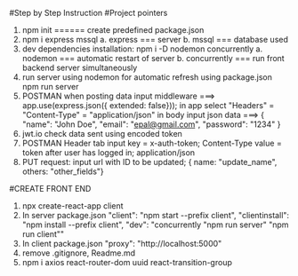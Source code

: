 #Step by Step Instruction
#Project pointers

1. npm init ====== create predefined package.json
2. npm i express mssql
   a. express === server
   b. mssql === database used
3. dev dependencies installation:
   npm i -D nodemon concurrently
   a. nodemon === automatic restart of server
   b. concurrently === run front backend server simultaneously
4. run server using nodemon for automatic refresh using package.json
   npm run server
5. POSTMAN when posting data
   input middleware ===> app.use(express.json({ extended: false}));
   in app select "Headers" = "Content-Type" = "application/json"
   in body input json data ===>
   {
   "name": "John Doe",
   "email": "epal@gmail.com",
   "password": "1234"
   }
6. jwt.io check data sent using encoded token
7. POSTMAN Header tab input key = x-auth-token; Content-Type
   value = token after user has logged in; application/json
8. PUT request: input url with ID to be updated;
   { name: "update_name", others: "other_fields"}

#CREATE FRONT END

1. npx create-react-app client
2. In server package.json
   "client": "npm start --prefix client",
   "clientinstall": "npm install --prefix client",
   "dev": "concurrently \"npm run server\" \"npm run client\""
3. In client package.json
   "proxy": "http://localhost:5000"
4. remove .gitignore, Readme.md
5. npm i axios react-router-dom uuid react-transition-group
